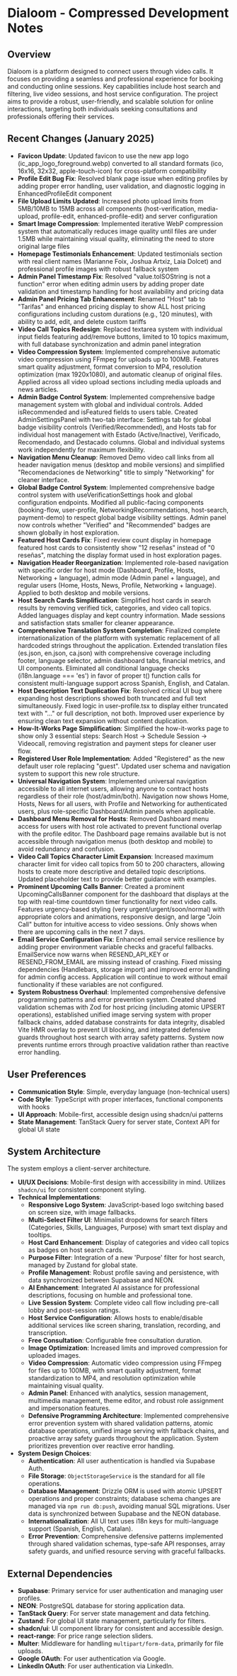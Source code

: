 # Dialoom - Compressed Development Notes

## Overview
Dialoom is a platform designed to connect users through video calls. It focuses on providing a seamless and professional experience for booking and conducting online sessions. Key capabilities include host search and filtering, live video sessions, and host service configuration. The project aims to provide a robust, user-friendly, and scalable solution for online interactions, targeting both individuals seeking consultations and professionals offering their services.

## Recent Changes (January 2025)
- **Favicon Update**: Updated favicon to use the new app logo (ic_app_logo_foreground.webp) converted to all standard formats (ico, 16x16, 32x32, apple-touch-icon) for cross-platform compatibility
- **Profile Edit Bug Fix**: Resolved blank page issue when editing profiles by adding proper error handling, user validation, and diagnostic logging in EnhancedProfileEdit component
- **File Upload Limits Updated**: Increased photo upload limits from 5MB/10MB to 15MB across all components (host-verification, media-upload, profile-edit, enhanced-profile-edit) and server configuration
- **Smart Image Compression**: Implemented iterative WebP compression system that automatically reduces image quality until files are under 1.5MB while maintaining visual quality, eliminating the need to store original large files
- **Homepage Testimonials Enhancement**: Updated testimonials section with real client names (Marianne Foix, Joshua Artxiz, Laia Dolcet) and professional profile images with robust fallback system
- **Admin Panel Timestamp Fix**: Resolved "value.toISOString is not a function" error when editing admin users by adding proper date validation and timestamp handling for host availability and pricing data
- **Admin Panel Pricing Tab Enhancement**: Renamed "Host" tab to "Tarifas" and enhanced pricing display to show ALL host pricing configurations including custom durations (e.g., 120 minutes), with ability to add, edit, and delete custom tariffs
- **Video Call Topics Redesign**: Replaced textarea system with individual input fields featuring add/remove buttons, limited to 10 topics maximum, with full database synchronization and admin panel integration
- **Video Compression System**: Implemented comprehensive automatic video compression using FFmpeg for uploads up to 100MB. Features smart quality adjustment, format conversion to MP4, resolution optimization (max 1920x1080), and automatic cleanup of original files. Applied across all video upload sections including media uploads and news articles.
- **Admin Badge Control System**: Implemented comprehensive badge management system with global and individual controls. Added isRecommended and isFeatured fields to users table. Created AdminSettingsPanel with two-tab interface: Settings tab for global badge visibility controls (Verified/Recommended), and Hosts tab for individual host management with Estado (Active/Inactive), Verificado, Recomendado, and Destacado columns. Global and individual systems work independently for maximum flexibility.
- **Navigation Menu Cleanup**: Removed Demo video call links from all header navigation menus (desktop and mobile versions) and simplified "Recomendaciones de Networking" title to simply "Networking" for cleaner interface.
- **Global Badge Control System**: Implemented comprehensive badge control system with useVerificationSettings hook and global configuration endpoints. Modified all public-facing components (booking-flow, user-profile, NetworkingRecommendations, host-search, payment-demo) to respect global badge visibility settings. Admin panel now controls whether "Verified" and "Recommended" badges are shown globally in host exploration.
- **Featured Host Cards Fix**: Fixed review count display in homepage featured host cards to consistently show "12 reseñas" instead of "0 reseñas", matching the display format used in host exploration pages.
- **Navigation Header Reorganization**: Implemented role-based navigation with specific order for host mode (Dashboard, Profile, Hosts, Networking + language), admin mode (Admin panel + language), and regular users (Home, Hosts, News, Profile, Networking + language). Applied to both desktop and mobile versions.
- **Host Search Cards Simplification**: Simplified host cards in search results by removing verified tick, categories, and video call topics. Added languages display and kept country information. Made sessions and satisfaction stats smaller for cleaner appearance.
- **Comprehensive Translation System Completion**: Finalized complete internationalization of the platform with systematic replacement of all hardcoded strings throughout the application. Extended translation files (es.json, en.json, ca.json) with comprehensive coverage including footer, language selector, admin dashboard tabs, financial metrics, and UI components. Eliminated all conditional language checks (i18n.language === 'es') in favor of proper t() function calls for consistent multi-language support across Spanish, English, and Catalan.
- **Host Description Text Duplication Fix**: Resolved critical UI bug where expanding host descriptions showed both truncated and full text simultaneously. Fixed logic in user-profile.tsx to display either truncated text with "..." or full description, not both. Improved user experience by ensuring clean text expansion without content duplication.
- **How-It-Works Page Simplification**: Simplified the how-it-works page to show only 3 essential steps: Search Host → Schedule Session → Videocall, removing registration and payment steps for cleaner user flow.
- **Registered User Role Implementation**: Added "Registered" as the new default user role replacing "guest". Updated user schema and navigation system to support this new role structure.
- **Universal Navigation System**: Implemented universal navigation accessible to all internet users, allowing anyone to contract hosts regardless of their role (host/admin/both). Navigation now shows Home, Hosts, News for all users, with Profile and Networking for authenticated users, plus role-specific Dashboard/Admin panels when applicable.
- **Dashboard Menu Removal for Hosts**: Removed Dashboard menu access for users with host role activated to prevent functional overlap with the profile editor. The Dashboard page remains available but is not accessible through navigation menus (both desktop and mobile) to avoid redundancy and confusion.
- **Video Call Topics Character Limit Expansion**: Increased maximum character limit for video call topics from 50 to 200 characters, allowing hosts to create more descriptive and detailed topic descriptions. Updated placeholder text to provide better guidance with examples.
- **Prominent Upcoming Calls Banner**: Created a prominent UpcomingCallsBanner component for the dashboard that displays at the top with real-time countdown timer functionality for next video calls. Features urgency-based styling (very urgent/urgent/soon/normal) with appropriate colors and animations, responsive design, and large "Join Call" button for intuitive access to video sessions. Only shows when there are upcoming calls in the next 7 days.
- **Email Service Configuration Fix**: Enhanced email service resilience by adding proper environment variable checks and graceful fallbacks. EmailService now warns when RESEND_API_KEY or RESEND_FROM_EMAIL are missing instead of crashing. Fixed missing dependencies (Handlebars, storage import) and improved error handling for admin config access. Application will continue to work without email functionality if these variables are not configured.
- **System Robustness Overhaul**: Implemented comprehensive defensive programming patterns and error prevention system. Created shared validation schemas with Zod for host pricing (including atomic UPSERT operations), established unified image serving system with proper fallback chains, added database constraints for data integrity, disabled Vite HMR overlay to prevent UI blocking, and integrated defensive guards throughout host search with array safety patterns. System now prevents runtime errors through proactive validation rather than reactive error handling.

## User Preferences
- **Communication Style**: Simple, everyday language (non-technical users)
- **Code Style**: TypeScript with proper interfaces, functional components with hooks
- **UI Approach**: Mobile-first, accessible design using shadcn/ui patterns
- **State Management**: TanStack Query for server state, Context API for global UI state

## System Architecture
The system employs a client-server architecture.
- **UI/UX Decisions**: Mobile-first design with accessibility in mind. Utilizes `shadcn/ui` for consistent component styling.
- **Technical Implementations**:
    - **Responsive Logo System**: JavaScript-based logo switching based on screen size, with image fallbacks.
    - **Multi-Select Filter UI**: Minimalist dropdowns for search filters (Categories, Skills, Languages, Purpose) with smart text display and tooltips.
    - **Host Card Enhancement**: Display of categories and video call topics as badges on host search cards.
    - **Purpose Filter**: Integration of a new 'Purpose' filter for host search, managed by Zustand for global state.
    - **Profile Management**: Robust profile saving and persistence, with data synchronized between Supabase and NEON.
    - **AI Enhancement**: Integrated AI assistance for professional descriptions, focusing on humble and professional tone.
    - **Live Session System**: Complete video call flow including pre-call lobby and post-session ratings.
    - **Host Service Configuration**: Allows hosts to enable/disable additional services like screen sharing, translation, recording, and transcription.
    - **Free Consultation**: Configurable free consultation duration.
    - **Image Optimization**: Increased limits and improved compression for uploaded images.
    - **Video Compression**: Automatic video compression using FFmpeg for files up to 100MB, with smart quality adjustment, format standardization to MP4, and resolution optimization while maintaining visual quality.
    - **Admin Panel**: Enhanced with analytics, session management, multimedia management, theme editor, and robust role assignment and impersonation features.
    - **Defensive Programming Architecture**: Implemented comprehensive error prevention system with shared validation patterns, atomic database operations, unified image serving with fallback chains, and proactive array safety guards throughout the application. System prioritizes prevention over reactive error handling.
- **System Design Choices**:
    - **Authentication**: All user authentication is handled via Supabase Auth.
    - **File Storage**: `ObjectStorageService` is the standard for all file operations.
    - **Database Management**: Drizzle ORM is used with atomic UPSERT operations and proper constraints; database schema changes are managed via `npm run db:push`, avoiding manual SQL migrations. User data is synchronized between Supabase and the NEON database.
    - **Internationalization**: All UI text uses i18n keys for multi-language support (Spanish, English, Catalan).
    - **Error Prevention**: Comprehensive defensive patterns implemented through shared validation schemas, type-safe API responses, array safety guards, and unified resource serving with graceful fallbacks.

## External Dependencies
- **Supabase**: Primary service for user authentication and managing user profiles.
- **NEON**: PostgreSQL database for storing application data.
- **TanStack Query**: For server state management and data fetching.
- **Zustand**: For global UI state management, particularly for filters.
- **shadcn/ui**: UI component library for consistent and accessible design.
- **react-range**: For price range selection sliders.
- **Multer**: Middleware for handling `multipart/form-data`, primarily for file uploads.
- **Google OAuth**: For user authentication via Google.
- **LinkedIn OAuth**: For user authentication via LinkedIn.